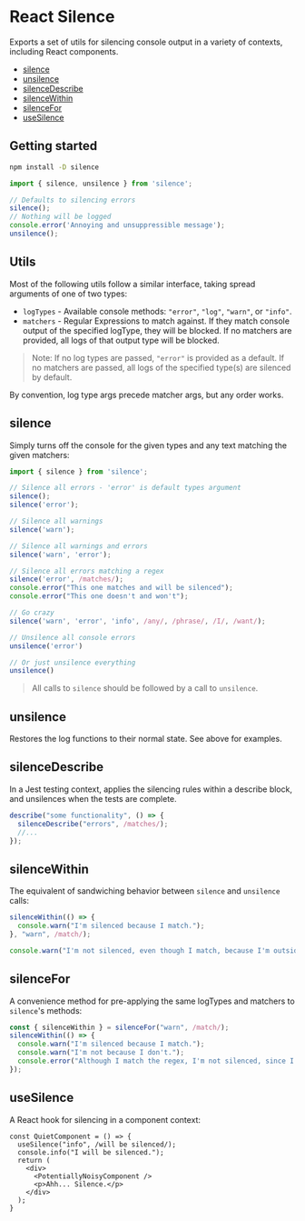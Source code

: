 # React Silence

Exports a set of utils for silencing console output in a variety of contexts, including React components.

- [silence](#silence)
- [unsilence](#unsilence)
- [silenceDescribe](#silenceDescribe)
- [silenceWithin](#silenceWithin)
- [silenceFor](#silenceFor)
- [useSilence](#useSilence)

## Getting started

```bash
npm install -D silence
```

```ts
import { silence, unsilence } from 'silence';

// Defaults to silencing errors
silence();
// Nothing will be logged
console.error('Annoying and unsuppressible message');
unsilence();
```

## Utils

Most of the following utils follow a similar interface, taking spread arguments of one of two types:

- `logTypes` - Available console methods: `"error"`, `"log"`, `"warn"`, or `"info"`.
- `matchers` - Regular Expressions to match against. If they match console output of the specified logType, they will be blocked. If no matchers are provided, all logs of that output type will be blocked.

> Note: If no log types are passed, `"error"` is provided as a default. If no matchers are passed, all logs of the specified type(s) are silenced by default.

By convention, log type args precede matcher args, but any order works.

## silence

Simply turns off the console for the given types and any text matching the given matchers:

```ts
import { silence } from 'silence';

// Silence all errors - 'error' is default types argument
silence();
silence('error');

// Silence all warnings
silence('warn');

// Silence all warnings and errors
silence('warn', 'error');

// Silence all errors matching a regex
silence('error', /matches/);
console.error("This one matches and will be silenced");
console.error("This one doesn't and won't");

// Go crazy
silence('warn', 'error', 'info', /any/, /phrase/, /I/, /want/);

// Unsilence all console errors
unsilence('error')

// Or just unsilence everything
unsilence()
```

> All calls to `silence` should be followed by a call to `unsilence`.

## unsilence

Restores the log functions to their normal state. See above for examples.

## silenceDescribe

In a Jest testing context, applies the silencing rules within a describe block, and unsilences when the tests are complete.

```ts
describe("some functionality", () => {
  silenceDescribe("errors", /matches/);
  //...
});
```

## silenceWithin

The equivalent of sandwiching behavior between `silence` and `unsilence` calls:

```ts
silenceWithin(() => {
  console.warn("I'm silenced because I match.");
}, "warn", /match/);

console.warn("I'm not silenced, even though I match, because I'm outside the `silenceWithin` context.");
```

## silenceFor

A convenience method for pre-applying the same logTypes and matchers to `silence`'s methods:

```ts
const { silenceWithin } = silenceFor("warn", /match/);
silenceWithin(() => {
  console.warn("I'm silenced because I match.");
  console.warn("I'm not because I don't.");
  console.error("Although I match the regex, I'm not silenced, since I'm an error.");
});
```

## useSilence

A React hook for silencing in a component context:

```tsx
const QuietComponent = () => {
  useSilence("info", /will be silenced/);
  console.info("I will be silenced.");
  return (
    <div>
      <PotentiallyNoisyComponent />
      <p>Ahh... Silence.</p>
    </div>
  );
}
